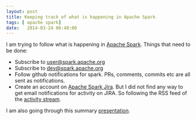 ```yaml
---
layout: post
title: Keeping track of what is happening in Apache Spark
tags: [ apache spark]
date:   2014-03-24 06:40:00
---
```


I am trying to follow what is happening in [Apache Spark][spark]. Things that need to be done:

- Subscribe to user@spark.apache.org
- Subscribe to dev@spark.apache.org
- Follow github notifications for spark. PRs, comments, commits etc are all
  sent as notifications.
- Create an account on [Apache Spark Jira][jira]. But I did not find any way to
  get email notifications for activity on JIRA. So following the RSS feed of
  the [activity stream][activity].

I am also going through this summary [presentation][presentation].

[spark]: https://spark.apache.org
[jira]: https://spark-project.atlassian.net
[presentation]: http://ampcamp.berkeley.edu/wp-content/uploads/2012/06/matei-zaharia-part-1-amp-camp-2012-spark-intro.pdf
[activity]: https://spark-project.atlassian.net/activity
